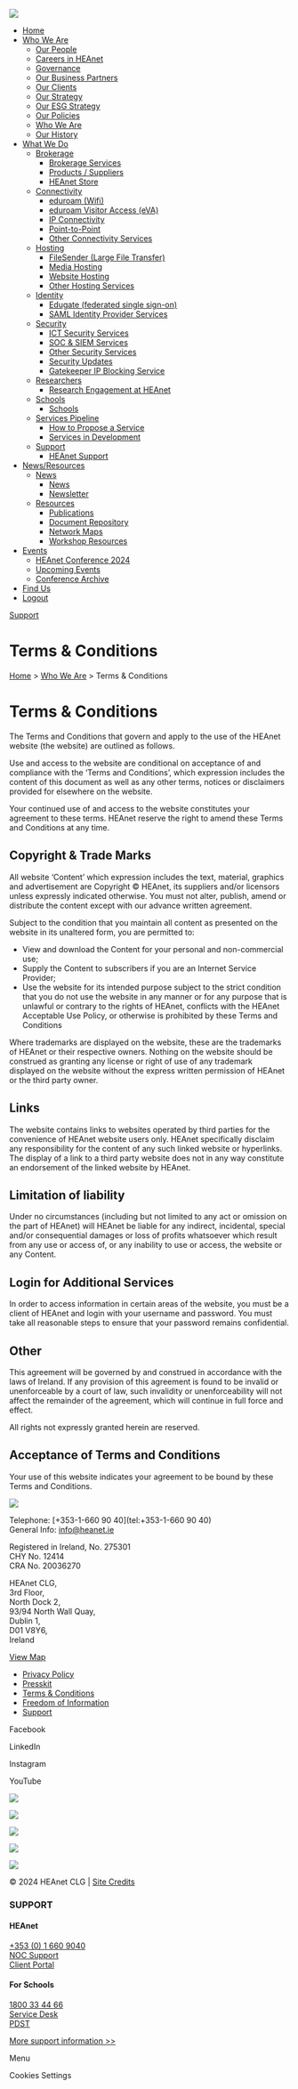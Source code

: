 [![](https://www.heanet.ie/wp-content/uploads/2019/10/HEAnet-Logo-final-opt.png)](https://www.heanet.ie/)

[](#)

* [Home](https://www.heanet.ie/)
* [Who We Are](https://www.heanet.ie/who-we-are)
    * [Our People](https://www.heanet.ie/who-we-are/our-people)
    * [Careers in HEAnet](https://www.heanet.ie/who-we-are/careers)
    * [Governance](https://www.heanet.ie/who-we-are/governance)
    * [Our Business Partners](https://www.heanet.ie/who-we-are/our-business-partners)
    * [Our Clients](https://www.heanet.ie/who-we-are/our-clients)
    * [Our Strategy](https://www.heanet.ie/heanet-strategic-plan)
    * [Our ESG Strategy](https://www.heanet.ie/our-esg-strategy)
    * [Our Policies](https://www.heanet.ie/who-we-are/our-policies)
    * [Who We Are](https://www.heanet.ie/who-we-are)
    * [Our History](https://www.heanet.ie/our-history)
* [What We Do](https://www.heanet.ie/services)
    * [Brokerage](#)
        * [Brokerage Services](https://www.heanet.ie/brokerage)
        * [Products / Suppliers](https://www.heanet.ie/brokerage-products-suppliers)
        * [HEAnet Store](https://www.heanet.ie/store)
    * [Connectivity](#)
        * [eduroam (Wifi)](https://www.heanet.ie/services/connectivity/eduroam-2)
        * [eduroam Visitor Access (eVA)](https://www.heanet.ie/services/connectivity/eduroam-visitor-access)
        * [IP Connectivity](https://www.heanet.ie/services/connectivity/ip-connectivity)
        * [Point-to-Point](https://www.heanet.ie/services/connectivity/point-to-point-links)
        * [Other Connectivity Services](https://www.heanet.ie/services/connectivity/other-connectivity-services)
    * [Hosting](#)
        * [FileSender (Large File Transfer)](https://www.heanet.ie/services/hosting/filesender)
        * [Media Hosting](https://www.heanet.ie/services/hosting/media-hosting)
        * [Website Hosting](https://www.heanet.ie/services/hosting/web-hosting)
        * [Other Hosting Services](https://www.heanet.ie/services/hosting/other-hosting-services)
    * [Identity](#)
        * [Edugate (federated single sign-on)](https://www.heanet.ie/services/identity-access/edugate)
        * [SAML Identity Provider Services](https://www.heanet.ie/services/identity-access/saml-identity-provider-services)
    * [Security](#)
        * [ICT Security Services](https://www.heanet.ie/services/security-services/ict-security-services)
        * [SOC & SIEM Services](https://www.heanet.ie/services/security-services/soc-siem-services)
        * [Other Security Services](https://www.heanet.ie/services/security-services/other-security-services)
        * [Security Updates](https://www.heanet.ie/services/security-services/security-updates)
        * [Gatekeeper IP Blocking Service](https://www.heanet.ie/services/security-services/gatekeeper-ip-blocking-service)
    * [Researchers](#)
        * [Research Engagement at HEAnet](https://www.heanet.ie/services/research-engagement)
    * [Schools](#)
        * [Schools](https://www.heanet.ie/schools)
    * [Services Pipeline](#)
        * [How to Propose a Service](https://www.heanet.ie/services/how-to-propose-a-new-service)
        * [Services in Development](https://www.heanet.ie/services/services-in-development)
    * [Support](#)
        * [HEAnet Support](https://www.heanet.ie/services/heanet-support)
* [News/Resources](https://www.heanet.ie/news)
    * [News](#)
        * [News](https://www.heanet.ie/news)
        * [Newsletter](https://www.heanet.ie/news/newsletters)
    * [Resources](#)
        * [Publications](https://www.heanet.ie/news/publications)
        * [Document Repository](https://www.heanet.ie/document-repository)
        * [Network Maps](https://www.heanet.ie/network-maps)
        * [Workshop Resources](https://www.heanet.ie/workshop-resources)
* [Events](#)
    * [HEAnet Conference 2024](https://www.heanet.ie/conference/2024)
    * [Upcoming Events](https://www.heanet.ie/workshops/)
    * [Conference Archive](https://www.heanet.ie/conferences)
* [Find Us](https://www.heanet.ie/who-we-are/contact-heanet)
* [Logout](https://www.heanet.ie/wp-login.php?action=logout&redirect_to=%2F&_wpnonce=36e2da5251)

[](#)

[Support](#)

Terms & Conditions
==================

[Home](https://www.heanet.ie/ "Go to HEAnet.") > [Who We Are](https://www.heanet.ie/who-we-are "Go to Who We Are.") > Terms & Conditions

Terms & Conditions
==================

The Terms and Conditions that govern and apply to the use of the HEAnet website (the website) are outlined as follows.

Use and access to the website are conditional on acceptance of and compliance with the ‘Terms and Conditions’, which expression includes the content of this document as well as any other terms, notices or disclaimers provided for elsewhere on the website.

Your continued use of and access to the website constitutes your agreement to these terms. HEAnet reserve the right to amend these Terms and Conditions at any time.

Copyright & Trade Marks
-----------------------

All website ‘Content’ which expression includes the text, material, graphics and advertisement are Copyright © HEAnet, its suppliers and/or licensors unless expressly indicated otherwise. You must not alter, publish, amend or distribute the content except with our advance written agreement.

Subject to the condition that you maintain all content as presented on the website in its unaltered form, you are permitted to:

* View and download the Content for your personal and non-commercial use;
* Supply the Content to subscribers if you are an Internet Service Provider;
* Use the website for its intended purpose subject to the strict condition that you do not use the website in any manner or for any purpose that is unlawful or contrary to the rights of HEAnet, conflicts with the HEAnet Acceptable Use Policy, or otherwise is prohibited by these Terms and Conditions

Where trademarks are displayed on the website, these are the trademarks of HEAnet or their respective owners. Nothing on the website should be construed as granting any license or right of use of any trademark displayed on the website without the express written permission of HEAnet or the third party owner.

Links
-----

The website contains links to websites operated by third parties for the convenience of HEAnet website users only. HEAnet specifically disclaim any responsibility for the content of any such linked website or hyperlinks. The display of a link to a third party website does not in any way constitute an endorsement of the linked website by HEAnet.

Limitation of liability
-----------------------

Under no circumstances (including but not limited to any act or omission on the part of HEAnet) will HEAnet be liable for any indirect, incidental, special and/or consequential damages or loss of profits whatsoever which result from any use or access of, or any inability to use or access, the website or any Content.

Login for Additional Services
-----------------------------

In order to access information in certain areas of the website, you must be a client of HEAnet and login with your username and password. You must take all reasonable steps to ensure that your password remains confidential.

Other
-----

This agreement will be governed by and construed in accordance with the laws of Ireland. If any provision of this agreement is found to be invalid or unenforceable by a court of law, such invalidity or unenforceability will not affect the remainder of the agreement, which will continue in full force and effect.

All rights not expressly granted herein are reserved.

Acceptance of Terms and Conditions
----------------------------------

Your use of this website indicates your agreement to be bound by these Terms and Conditions.

![](https://www.heanet.ie/wp-content/uploads/2015/07/heanet_logo_no_tag.png)

Telephone: [+353-1-660 90 40](tel:+353-1-660 90 40)  
General Info: [info@heanet.ie](mailto:info@heanet.ie)

Registered in Ireland, No. 275301  
CHY No. 12414  
CRA No. 20036270

HEAnet CLG,  
3rd Floor,  
North Dock 2,  
93/94 North Wall Quay,  
Dublin 1,  
D01 V8Y6,  
Ireland

[View Map](https://www.heanet.ie/about/contact-heanet)

* [Privacy Policy](https://www.heanet.ie/who-we-are/our-policies/privacy-policy)
* [Presskit](https://www.heanet.ie/who-we-are/presskit)
* [Terms & Conditions](https://www.heanet.ie/who-we-are/terms-and-conditions)
* [Freedom of Information](https://www.heanet.ie/who-we-are/foi)
* [Support](#)

[](https://www.facebook.com/HEAnet-117074412627/)

Facebook

[](https://www.linkedin.com/company/heanet-limited)

LinkedIn

[](https://www.instagram.com/heanet_clg/)

Instagram

[](https://www.youtube.com/channel/UCmFsgh_vSTFvJJ8fq-XVwNQ)

YouTube

[![](https://www.heanet.ie/wp-content/uploads/2024/08/Picture1-1.png)](https://www.heanet.ie/blog/heanet-awarded-the-silver-smarter-travel-mark-certification)

[![](https://www.heanet.ie/wp-content/uploads/2024/08/bronze.jpg)](https://irishcentrefordiversity.ie/investors-in-diversity-bronze/)

[![](https://www.heanet.ie/wp-content/uploads/2022/03/InBUSINESS-Recognition-Awards-2021_Winner-Button_Health-Wellbeing-Blue.png)](https://inbusinessireland.com/inbusiness-recognition-awards-winners-2021/)

[![](https://www.heanet.ie/wp-content/uploads/2019/10/IBEC-KeepWell-Mark-image.png)](https://www.ibec.ie/employer-hub/corporate-wellness/the-keepwell-mark-public-page)

[![](https://www.heanet.ie/wp-content/uploads/2024/08/IBEC-Top-100-2024.png)](https://www.ibec.ie/employer-hub/corporate-wellness/the-keepwell-mark-public-page)

© 2024 HEAnet CLG | [Site Credits](https://avenir.ie/)

### SUPPORT

#### HEAnet

[+353 (0) 1 660 9040](tel:+35316609040)  
[NOC Support](mailto:noc@heanet.ie)  
[Client Portal](https://portal.heanet.ie/)

#### For Schools

[1800 33 44 66](tel:1800334466)  
[Service Desk](mailto:broadbandservicedesk@pdst.ie)  
[PDST](http://www.pdsttechnologyineducation.ie/en/Technology/Schools-Broadband/Broadband-Service-Desk/)

[More support information >>](https://www.heanet.ie/services/heanet-support)

[](# "Back to top")Menu

Cookies Settings